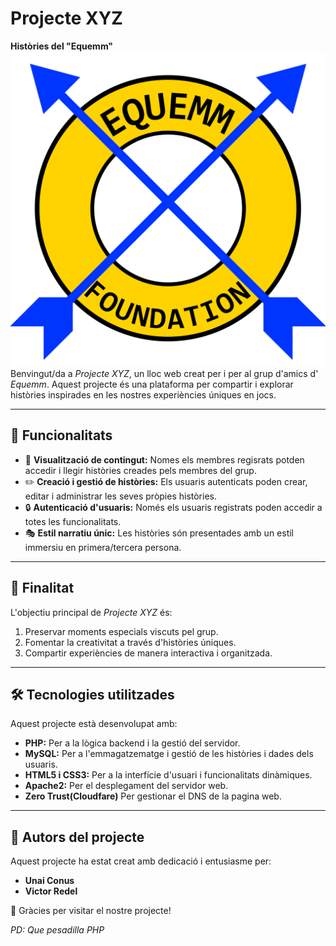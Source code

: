 # Projecte XYZ
**Històries del "Equemm"**  
![alt text](/EquemResources/EquemmClassicV2B.png)
Benvingut/da a *Projecte XYZ*, un lloc web creat per i per al grup d'amics d' *Equemm*. Aquest projecte és una plataforma per compartir i explorar històries inspirades en les nostres experiències úniques en jocs.  

---

## 🚀 Funcionalitats  
- 🌟 **Visualització de contingut:** Nomes els membres regisrats potden accedir i llegir històries creades pels membres del grup.  
- ✏️ **Creació i gestió de històries:** Els usuaris autenticats poden crear, editar i administrar les seves pròpies històries.  
- 🔒 **Autenticació d'usuaris:** Només els usuaris registrats poden accedir a totes les funcionalitats.  
- 🎭 **Estil narratiu únic:** Les històries són presentades amb un estil immersiu en primera/tercera persona.  

---

## 🎯 Finalitat  
L'objectiu principal de *Projecte XYZ* és:  
1. Preservar moments especials viscuts pel grup.  
2. Fomentar la creativitat a través d'històries úniques.  
3. Compartir experiències de manera interactiva i organitzada.  

---

## 🛠️ Tecnologies utilitzades  
Aquest projecte està desenvolupat amb:  
- **PHP:** Per a la lògica backend i la gestió del servidor.  
- **MySQL:** Per a l'emmagatzematge i gestió de les històries i dades dels usuaris.  
- **HTML5 i CSS3:** Per a la interfície d'usuari i funcionalitats dinàmiques.  
- **Apache2:** Per el desplegament del servidor web.
- **Zero Trust(Cloudfare)** Per gestionar el DNS de la pagina web.  

---

## 👥 Autors del projecte  
Aquest projecte ha estat creat amb dedicació i entusiasme per:  

- **Unai Conus**  
- **Victor Redel**  

🎉 Gràcies per visitar el nostre projecte!   




*PD: Que pesadilla PHP*